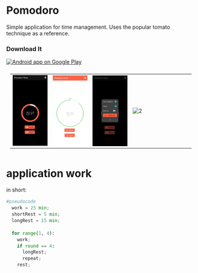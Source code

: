 # Pomodoro

Simple application for time management. Uses the popular tomato technique as a reference.

### Download It
<a href="[https://play.google.com/store/apps/details?id=mn.today](https://play.google.com/store/apps/details?id=com.vad.pomodoro)">
  <img alt="Android app on Google Play" src="https://developer.android.com/images/brand/en_app_rgb_wo_45.png" />
</a>

<table style="padding:10px">
  <tr>
    <td><img src="https://github.com/vadhub/Pomodoro/blob/master/work.jpg?raw=true"  alt="1" width = 150px></td>
    <td><img src="https://github.com/vadhub/Pomodoro/blob/master/rest.jpg?raw=true" align="right" alt="2" width = 150px></td>
    <td><img src="https://github.com/vadhub/Pomodoro/blob/master/set.jpg?raw=true" align="right" alt="2" width = 150></td>
    <td><img src="https://github.com/vadhub/Pomodoro/blob/master/set_pomidoro.jpg?raw=true" align="right" alt="2" width = 150></td>
  </tr>
</table>

# application work

in short:

```Python
#pseudocode
  work = 25 min;
  shortRest = 5 min;
  longRest = 15 min;
  
  for range(1, 4): 
    work;
    if round == 4:
      longRest;
      repeat;
    rest;
```

